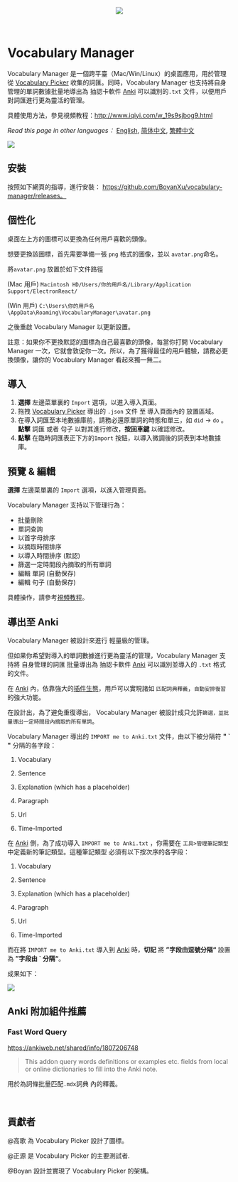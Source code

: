 <p align="center">
  <img src="https://i.imgur.com/Nn9c78Q.png">
</p>

<br/>

# Vocabulary Manager

Vocabulary Manager 是一個跨平臺（Mac/Win/Linux）的桌面應用，用於管理從 [Vocabulary Picker](https://github.com/BoyanXu/vocabulary-picker) 收集的詞匯。同時，Vocabulary Manager 也支持將自身管理的單詞數據批量地導出為 抽認卡軟件 [Anki](https://apps.ankiweb.net/) 可以識別的`.txt` 文件，以便用戶對詞匯進行更為靈活的管理。

具體使用方法，參見視頻教程：http://www.iqiyi.com/w_19s9sjbog9.html

_Read this page in other languages：_ [English](https://github.com/BoyanXu/vocabulary-manager/blob/master/README.md), [简体中文](https://github.com/BoyanXu/vocabulary-manager/blob/master/README-zh-cn.md), [繁體中文](https://github.com/BoyanXu/vocabulary-manager/blob/master/README-zh-tr.md)

![](https://i.imgur.com/cFdWe9U.png)

## 安裝

按照如下網頁的指導，進行安裝： https://github.com/BoyanXu/vocabulary-manager/releases。

## 個性化

桌面左上方的圖標可以更換為任何用戶喜歡的頭像。

想要更換該圖標，首先需要準備一張 `png` 格式的圖像，並以 `avatar.png`命名。

將`avatar.png` 放置於如下文件路徑

(Mac 用戶) `Macintosh HD/Users/你的用戶名/Library/Application Support/ElectronReact/`

(Win 用戶) `C:\Users\你的用戶名\AppData\Roaming\VocabularyManager\avatar.png`

之後重啟 Vocabulary Manager 以更新設置。

註意：如果你不更換默認的圖標為自己最喜歡的頭像，每當你打開 Vocabulary Manager 一次，它就會敦促你一次。所以，為了獲得最佳的用戶體驗，請務必更換頭像，讓你的 Vocabulary Manager 看起來獨一無二。

## 導入

1. **選擇** 左邊菜單裏的 `Import` 選項，以進入導入頁面。
2. 拖拽 [Vocabulary Picker](https://github.com/BoyanXu/vocabulary-picker) 導出的 `.json` 文件 至 導入頁面內的 放置區域。
3. 在導入詞匯至本地數據庫前，請務必還原單詞的時態和單三，如 `did` -> `do` 。**點擊** 詞匯 或者 句子 以對其進行修改，**按回車鍵** 以確認修改。
4. **點擊** 在臨時詞匯表正下方的`Import` 按鈕，以導入微調後的詞表到本地數據庫。

## 預覽 & 編輯

**選擇** 左邊菜單裏的 `Import` 選項，以進入管理頁面。

Vocabulary Manager 支持以下管理行為：

- 批量刪除
- 單詞查詢
- 以首字母排序
- 以摘取時間排序
- 以導入時間排序 (默認)
- 篩選一定時間段內摘取的所有單詞
- 編輯 單詞 (自動保存)
- 編輯 句子 (自動保存)

具體操作，請參考[視頻教程](http://www.iqiyi.com/w_19s9sjbog9.html)。

## 導出至 Anki

Vocabulary Manager 被設計來進行 輕量級的管理。

但如果你希望對導入的單詞數據進行更為靈活的管理，Vocabulary Manager 支持將 自身管理的詞匯 批量導出為 抽認卡軟件 [Anki](https://apps.ankiweb.net/) 可以識別並導入的 `.txt` 格式的文件。

在 [Anki](https://apps.ankiweb.net/) 內，依靠強大的[插件生態](https://ankiweb.net/shared/addons/2.1)，用戶可以實現諸如 `匹配詞典釋義`，`自動安排復習` 的強大功能。

在設計出，為了避免重復導出， Vocabulary Manager 被設計成只允許`篩選，並批量導出一定時間段內摘取的所有單詞`。

Vocabulary Manager 導出的 `IMPORT me to Anki.txt` 文件，由以下被分隔符 **" ` "** 分隔的各字段：

1. Vocabulary

2. Sentence

3. Explanation (which has a placeholder)

4. Paragraph

5. Url

6. Time-Imported

在 [Anki](https://apps.ankiweb.net/) 側，為了成功導入 `IMPORT me to Anki.txt` ，你需要在 `工具>管理筆記類型`中定義新的筆記類型。這種筆記類型 必須有以下按次序的各字段：

1. Vocabulary

2. Sentence

3. Explanation (which has a placeholder)

4. Paragraph

5. Url

6. Time-Imported

而在將 `IMPORT me to Anki.txt` 導入到 [Anki](https://apps.ankiweb.net/) 時，**切記** 將 **”字段由逗號分隔“** 設置為 **”字段由 ` 分隔“**。

成果如下：

![](https://i.imgur.com/ckXXBSf.png)

## Anki 附加組件推薦

### Fast Word Query

https://ankiweb.net/shared/info/1807206748

> This addon query words definitions or examples etc. fields from local or online dictionaries to fill into the Anki note.

用於為詞條批量匹配`.mdx`詞典 內的釋義。

<br/>

## 貢獻者

@高歌 為 Vocabulary Picker 設計了圖標。

@正源 是 Vocabulary Picker 的主要測試者.

@Boyan 設計並實現了 Vocabulary Picker 的架構。
